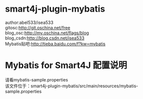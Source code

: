 # smart4j-plugin-mybatis
author:abel533/isea533  
gitosc:<http://git.oschina.net/free>  
blog_osc:<http://my.oschina.net/flags/blog>  
blog_csdn:<http://blog.csdn.net/isea533>  
Mybatis贴吧:<http://tieba.baidu.com/f?kw=mybatis>  

# Mybatis for Smart4J 配置说明
请看mybatis-sample.properties  
该文件位于：smart4j-plugin-mybatis/src/main/resources/mybatis-sample.properties
